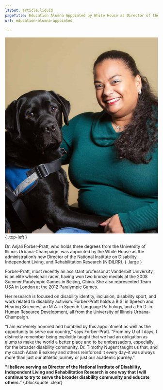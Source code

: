 ```yaml
---
layout: article.liquid
pageTitle: Education Alumna Appointed by White House as Director of the NIDILRR
url: education-alumna-appointed

---
```

![Dr. Anjali Forber-Pratt with a service dog](/img/anjali-forber-pratt.png){ .top-left } 

Dr. Anjali Forber-Pratt, who holds three degrees from the University of Illinois Urbana-Champaign, was appointed by the White House as the administration’s new Director of the National Institute on Disability, Independent Living, and Rehabilitation Research (NIDILRR). { .large }

Forber-Pratt, most recently an assistant professor at Vanderbilt University, is an elite wheelchair racer, having won two bronze medals at the 2008 Summer Paralympic Games in Beijing, China. She also represented Team USA in London at the 2012 Paralympic Games.

Her research is focused on disability identity, inclusion, disability sport, and work related to disability activism. Forber-Pratt holds a B.S. in Speech and Hearing Sciences, an M.A. in Speech-Language Pathology, and a Ph.D. in Human Resource Development, all from the University of Illinois Urbana-Champaign.

“I am extremely honored and humbled by this appointment as well as the opportunity to serve our country,” says Forber-Pratt. “From my U of I days, I distinctly remember being explicitly taught that we had an obligation as alums to make the world a better place and to be ambassadors, especially for the broader disability community. Dr. Timothy Nugent taught us that, and my coach Adam Bleakney and others reinforced it every day–it was always more than just our athletic journey or just our academic journey.”

**"I believe serving as Director of the National Institute of Disability, Independent Living and Rehabilitation Research is one way that I will continue to try to serve the broader disability community and educate others.”** {.blockquote .clear}